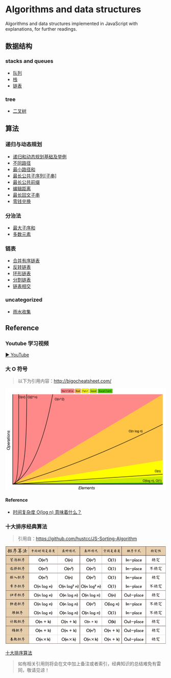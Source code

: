 # Algorithms and data structures
Algorithms and data structures implemented in JavaScript with explanations, for further readings.

## 数据结构

### stacks and queues
- [队列](./src/data-structures/stacks%20and%20queues/queue.md)
- [栈](./src/data-structures/stacks%20and%20queues/stack.md)
- [链表](./src/data-structures/linked-list/index.md)

### tree
- [二叉树](./src/data-structures/tree/%E4%BA%8C%E5%8F%89%E6%A0%91.md)

## 算法

### 递归与动态规划
- [递归和动态规划基础及举例](https://github.com/JTangming/blog/issues/31)
- [不同路径](./src/algorithms/dp-recursive/不同路径.md)
- [最小路径和](./src/algorithms/dp-recursive/最小路径和.md)
- [最长公共子序列[子串]](./src/algorithms/dp-recursive/最长公共子序列[子串].md)
- [最长公共前缀](./src/algorithms/string/最长公共前缀.md)
- [编辑距离](./src/algorithms/dp-recursive/编辑距离.md)
- [最长回文子串](./src/algorithms/dp-recursive/最长回文子串.md)
- [零钱兑换](./src/algorithms/dp-recursive/零钱兑换.md)

### 分治法
- [最大子序和](./src/algorithms/divide-and-conquer/最大子序和.md)
- [多数元素](./src/algorithms/divide-and-conquer/多数元素.md)

### 链表
- [合并有序链表](./src/algorithms/linked-list/合并有序链表.md)
- [反转链表](./src/algorithms/linked-list/翻转链表.md)
- [环形链表](./src/algorithms/linked-list/环形链表.md)
- [分割链表](./src/algorithms/linked-list/分割链表.md)
- [链表相交](./src/algorithms/linked-list/链表相交.md)

### uncategorized
- [雨水收集](./src/algorithms/uncategorized/雨水收集.md)


## Reference
### Youtube 学习视频

[▶ YouTube](https://www.youtube.com/playlist?list=PLLXdhg_r2hKA7DPDsunoDZ-Z769jWn4R8)

### 大 O 符号
> 以下为引用内容：http://bigocheatsheet.com/

![Big O graphs](./assets/big-o-graph.png)

#### Reference
- [时间复杂度 O(log n) 意味着什么？](https://juejin.cn/post/6844903481191432206)

### 十大排序经典算法
> 引用自：https://github.com/hustcc/JS-Sorting-Algorithm

![sort](./assets/algorithm/sort/sort.png)

[十大排序算法](https://github.com/hustcc/JS-Sorting-Algorithm)

> 如有相关引用则将会在文中加上备注或者索引，经典知识的总结难免有雷同，敬请见谅！
